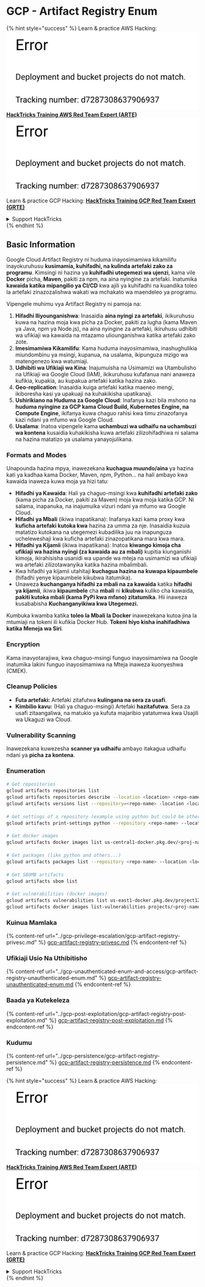 # GCP - Artifact Registry Enum

{% hint style="success" %}
Learn & practice AWS Hacking:<img src="../../../.gitbook/assets/image (1) (1).png" alt="" data-size="line">[**HackTricks Training AWS Red Team Expert (ARTE)**](https://training.hacktricks.xyz/courses/arte)<img src="../../../.gitbook/assets/image (1) (1).png" alt="" data-size="line">\
Learn & practice GCP Hacking: <img src="../../../.gitbook/assets/image (2).png" alt="" data-size="line">[**HackTricks Training GCP Red Team Expert (GRTE)**<img src="../../../.gitbook/assets/image (2).png" alt="" data-size="line">](https://training.hacktricks.xyz/courses/grte)

<details>

<summary>Support HackTricks</summary>

* Check the [**subscription plans**](https://github.com/sponsors/carlospolop)!
* **Join the** 💬 [**Discord group**](https://discord.gg/hRep4RUj7f) or the [**telegram group**](https://t.me/peass) or **follow** us on **Twitter** 🐦 [**@hacktricks\_live**](https://twitter.com/hacktricks\_live)**.**
* **Share hacking tricks by submitting PRs to the** [**HackTricks**](https://github.com/carlospolop/hacktricks) and [**HackTricks Cloud**](https://github.com/carlospolop/hacktricks-cloud) github repos.

</details>
{% endhint %}

## Basic Information

Google Cloud Artifact Registry ni huduma inayosimamiwa kikamilifu inayokuruhusu **kusimamia, kuhifadhi, na kulinda artefaki zako za programu**. Kimsingi ni hazina ya **kuhifadhi utegemezi wa ujenzi**, kama vile **Docker** picha, **Maven**, pakiti za npm, na aina nyingine za artefaki. Inatumika **kawaida katika mipangilio ya CI/CD** kwa ajili ya kuhifadhi na kuandika toleo la artefaki zinazozalishwa wakati wa mchakato wa maendeleo ya programu.

Vipengele muhimu vya Artifact Registry ni pamoja na:

1. **Hifadhi Iliyounganishwa**: Inasaidia **aina nyingi za artefaki**, ikikuruhusu kuwa na hazina moja kwa picha za Docker, pakiti za lugha (kama Maven ya Java, npm ya Node.js), na aina nyingine za artefaki, ikiruhusu udhibiti wa ufikiaji wa kawaida na mtazamo uliounganishwa katika artefaki zako zote.
2. **Imesimamiwa Kikamilifu**: Kama huduma inayosimamiwa, inashughulikia miundombinu ya msingi, kupanua, na usalama, ikipunguza mzigo wa matengenezo kwa watumiaji.
3. **Udhibiti wa Ufikiaji wa Kina**: Inajumuisha na Usimamizi wa Utambulisho na Ufikiaji wa Google Cloud (IAM), ikikuruhusu kufafanua nani anaweza kufikia, kupakia, au kupakua artefaki katika hazina zako.
4. **Geo-replication**: Inasaidia kuiga artefaki katika maeneo mengi, ikiboresha kasi ya upakuaji na kuhakikisha upatikanaji.
5. **Ushirikiano na Huduma za Google Cloud**: Inafanya kazi bila mshono na **huduma nyingine za GCP kama Cloud Build, Kubernetes Engine, na Compute Engine**, ikifanya kuwa chaguo rahisi kwa timu zinazofanya kazi ndani ya mfumo wa Google Cloud.
6. **Usalama**: Inatoa vipengele kama **uchambuzi wa udhaifu na uchambuzi wa kontena** kusaidia kuhakikisha kuwa artefaki zilizohifadhiwa ni salama na hazina matatizo ya usalama yanayojulikana.

### Formats and Modes

Unapounda hazina mpya, inawezekana **kuchagua muundo/aina** ya hazina kati ya kadhaa kama Docker, Maven, npm, Python... na hali ambayo kwa kawaida inaweza kuwa moja ya hizi tatu:

* **Hifadhi ya Kawaida**: Hali ya chaguo-msingi kwa **kuhifadhi artefaki zako** (kama picha za Docker, pakiti za Maven) moja kwa moja katika GCP. Ni salama, inapanuka, na inajumuika vizuri ndani ya mfumo wa Google Cloud.
* **Hifadhi ya Mbali** (ikiwa inapatikana): Inafanya kazi kama proxy kwa **kuficha artefaki kutoka kwa** hazina za umma za nje. Inasaidia kuzuia matatizo kutokana na utegemezi kubadilika juu na inapunguza ucheleweshaji kwa kuficha artefaki zinazopatikana mara kwa mara.
* **Hifadhi ya Kijamii** (ikiwa inapatikana): Inatoa **kiwango kimoja cha ufikiaji wa hazina nyingi (za kawaida au za mbali)** kupitia kiunganishi kimoja, ikirahisisha usanidi wa upande wa mteja na usimamizi wa ufikiaji wa artefaki zilizotawanyika katika hazina mbalimbali.
* Kwa hifadhi ya kijamii utahitaji **kuchagua hazina na kuwapa kipaumbele** (hifadhi yenye kipaumbele kikubwa itatumika).
* Unaweza **kuchanganya hifadhi za mbali na za kawaida** katika **hifadhi ya kijamii**, ikiwa **kipaumbele** cha **mbali** ni **kikubwa** kuliko cha kawaida, **pakiti kutoka mbali (kama PyPi kwa mfano) zitatumika**. Hii inaweza kusababisha **Kuchanganyikiwa kwa Utegemezi.**

Kumbuka kwamba katika **toleo la Mbali la Docker** inawezekana kutoa jina la mtumiaji na tokeni ili kufikia Docker Hub. **Tokeni hiyo kisha inahifadhiwa katika Meneja wa Siri**.

### Encryption

Kama inavyotarajiwa, kwa chaguo-msingi funguo inayosimamiwa na Google inatumika lakini funguo inayosimamiwa na Mteja inaweza kuonyeshwa (CMEK).

### Cleanup Policies

* **Futa artefaki:** Artefaki zitafutwa **kulingana na sera za usafi**.
* **Kimbilio kavu:** (Hali ya chaguo-msingi) Artefaki **hazitafutwa**. Sera za usafi zitaangaliwa, na matukio ya kufuta majaribio yatatumwa kwa Usajili wa Ukaguzi wa Cloud.

### Vulnerability Scanning

Inawezekana kuwezesha **scanner ya udhaifu** ambayo itakagua udhaifu ndani ya **picha za kontena**.

### Enumeration
```bash
# Get repositories
gcloud artifacts repositories list
gcloud artifacts repositories describe --location <location> <repo-name>
gcloud artifacts versions list --repository=<repo-name> -location <location> --package <package-name>

# Get settings of a repository (example using python but could be other)
gcloud artifacts print-settings python --repository <repo-name> --location <location>

# Get docker images
gcloud artifacts docker images list us-central1-docker.pkg.dev/<proj-name>/<repo-name>

# Get packages (like python and others...)
gcloud artifacts packages list --repository <repo-name> --location <location>

# Get SBOMB artifacts
gcloud artifacts sbom list

# Get vulnerabilities (docker images)
gcloud artifacts vulnerabilities list us-east1-docker.pkg.dev/project123/repository123/someimage@sha256:49765698074d6d7baa82f
gcloud artifacts docker images list-vulnerabilities projects/<proj-name>/locations/<location>/scans/<scan-uuid>
```
### Kuinua Mamlaka

{% content-ref url="../gcp-privilege-escalation/gcp-artifact-registry-privesc.md" %}
[gcp-artifact-registry-privesc.md](../gcp-privilege-escalation/gcp-artifact-registry-privesc.md)
{% endcontent-ref %}

### Ufikiaji Usio Na Uthibitisho

{% content-ref url="../gcp-unauthenticated-enum-and-access/gcp-artifact-registry-unauthenticated-enum.md" %}
[gcp-artifact-registry-unauthenticated-enum.md](../gcp-unauthenticated-enum-and-access/gcp-artifact-registry-unauthenticated-enum.md)
{% endcontent-ref %}

### Baada ya Kutekeleza

{% content-ref url="../gcp-post-exploitation/gcp-artifact-registry-post-exploitation.md" %}
[gcp-artifact-registry-post-exploitation.md](../gcp-post-exploitation/gcp-artifact-registry-post-exploitation.md)
{% endcontent-ref %}

### Kudumu

{% content-ref url="../gcp-persistence/gcp-artifact-registry-persistence.md" %}
[gcp-artifact-registry-persistence.md](../gcp-persistence/gcp-artifact-registry-persistence.md)
{% endcontent-ref %}

{% hint style="success" %}
Learn & practice AWS Hacking:<img src="../../../.gitbook/assets/image (1) (1).png" alt="" data-size="line">[**HackTricks Training AWS Red Team Expert (ARTE)**](https://training.hacktricks.xyz/courses/arte)<img src="../../../.gitbook/assets/image (1) (1).png" alt="" data-size="line">\
Learn & practice GCP Hacking: <img src="../../../.gitbook/assets/image (2).png" alt="" data-size="line">[**HackTricks Training GCP Red Team Expert (GRTE)**<img src="../../../.gitbook/assets/image (2).png" alt="" data-size="line">](https://training.hacktricks.xyz/courses/grte)

<details>

<summary>Support HackTricks</summary>

* Check the [**subscription plans**](https://github.com/sponsors/carlospolop)!
* **Join the** 💬 [**Discord group**](https://discord.gg/hRep4RUj7f) or the [**telegram group**](https://t.me/peass) or **follow** us on **Twitter** 🐦 [**@hacktricks\_live**](https://twitter.com/hacktricks\_live)**.**
* **Share hacking tricks by submitting PRs to the** [**HackTricks**](https://github.com/carlospolop/hacktricks) and [**HackTricks Cloud**](https://github.com/carlospolop/hacktricks-cloud) github repos.

</details>
{% endhint %}
